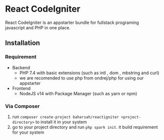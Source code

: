 # React CodeIgniter

React CodeIgniter is an appstarter bundle for fullstack programing javascript and PHP in one place.

## Installation

### Requirement

- Backend
    - PHP 7.4 with basic extensions (such as intl , dom , mbstring and curl)
    - we are recomended to use php from ondrej/php for using our appstarter
- Frontend
    - NodeJS v14 with Package Manager (such as yarn or npm)

### Via Composer

1. run `composer create-project baharsah/reactigniter <project-directory>` to install it in your system
2. go to your project directory and run `php spark init`. it build requirement for your system